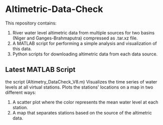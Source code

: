# Altimetric-Data-Check


This repository contains:
1. River water level altimetric data from multiple sources for two basins (Niger and Ganges-Brahmaputra) compressed as .tar.xz file.
2. A MATLAB script for performing a simple analysis and visualization of this data.
3. Python scripts for downloading altimetric data from each data source.


## Latest MATLAB Script

the script (Altimetry_DataCheck_V8.m) Visualizes the time series of water levels at all virtual stations. Plots the stations' locations on a map in two different ways:
  1. A scatter plot where the color represents the mean water level at each station.
  2. A map that separates stations based on the source of the altimetric data.

